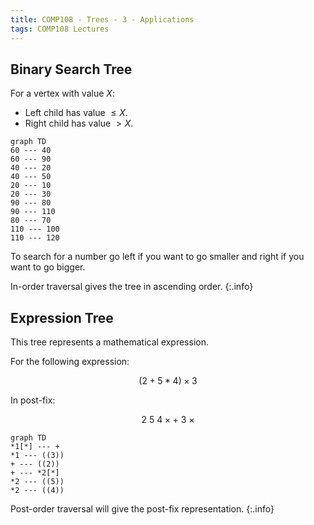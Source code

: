 ```yaml
---
title: COMP108 - Trees - 3 - Applications
tags: COMP108 Lectures
---
```

## Binary Search Tree
For a vertex with value $X$:

* Left child has value $\leq X$.
* Right child has value $> X$.

```mermaid
graph TD
60 --- 40
60 --- 90
40 --- 20
40 --- 50
20 --- 10
20 --- 30
90 --- 80
90 --- 110
80 --- 70
110 --- 100
110 --- 120
```

To search for a number go left if you want to go smaller and right if you want to go bigger.

In-order traversal gives the tree in ascending order.
{:.info}

## Expression Tree
This tree represents a mathematical expression.

For the following expression:

$$(2+5*4)\times3$$

In post-fix:

$$2\ 5\ 4 \times+\ 3\ \times$$

```mermaid
graph TD
*1[*] --- +
*1 --- ((3))
+ --- ((2))
+ --- *2[*]
*2 --- ((5))
*2 --- ((4))
```

Post-order traversal will give the post-fix representation.
{:.info}